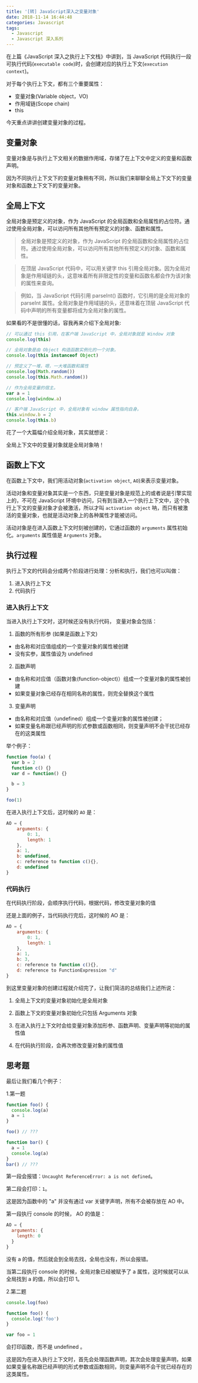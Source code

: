 ```yaml
---
title: '[转] JavaScript深入之变量对象'
date: 2018-11-14 16:44:48
categories: Javascript
tags:
  - Javascript
  - Javascript 深入系列
---
```


在上篇《JavaScript 深入之执行上下文栈》中讲到，当 JavaScript 代码执行一段可执行代码(`executable code`)时，会创建对应的执行上下文(`execution context`)。

对于每个执行上下文，都有三个重要属性：

- 变量对象(Variable object，VO)
- 作用域链(Scope chain)
- this

今天重点讲讲创建变量对象的过程。

## 变量对象

变量对象是与执行上下文相关的数据作用域，存储了在上下文中定义的变量和函数声明。

因为不同执行上下文下的变量对象稍有不同，所以我们来聊聊全局上下文下的变量对象和函数上下文下的变量对象。

<!--more-->

## 全局上下文

全局对象是预定义的对象，作为 JavaScript 的全局函数和全局属性的占位符。通过使用全局对象，可以访问所有其他所有预定义的对象、函数和属性。

> 全局对象是预定义的对象，作为 JavaScript 的全局函数和全局属性的占位符。通过使用全局对象，可以访问所有其他所有预定义的对象、函数和属性。

> 在顶层 JavaScript 代码中，可以用关键字 this 引用全局对象。因为全局对象是作用域链的头，这意味着所有非限定性的变量和函数名都会作为该对象的属性来查询。

> 例如，当 JavaScript 代码引用 parseInt() 函数时，它引用的是全局对象的 parseInt 属性。全局对象是作用域链的头，还意味着在顶层 JavaScript 代码中声明的所有变量都将成为全局对象的属性。

如果看的不是很懂的话，容我再来介绍下全局对象:

```js
// 可以通过 this 引用，在客户端 JavaScript 中，全局对象就是 Window 对象
console.log(this)

// 全局对象是由 Object 构造函数实例化的一个对象。
console.log(this instanceof Object)

// 预定义了一堆，嗯，一大堆函数和属性
console.log(Math.random())
console.log(this.Math.random())

// 作为全局变量的宿主。
var a = 1
console.log(window.a)

// 客户端 JavaScript 中，全局对象有 window 属性指向自身。
this.window.b = 2
console.log(this.b)
```

花了一个大篇幅介绍全局对象，其实就想说：

全局上下文中的变量对象就是全局对象呐！

## 函数上下文

在函数上下文中，我们用活动对象(`activation object`, `AO`)来表示变量对象。

活动对象和变量对象其实是一个东西，只是变量对象是规范上的或者说是引擎实现上的，不可在 JavaScript 环境中访问，只有到当进入一个执行上下文中，这个执行上下文的变量对象才会被激活，所以才叫 `activation object` 呐，而只有被激活的变量对象，也就是活动对象上的各种属性才能被访问。

活动对象是在进入函数上下文时刻被创建的，它通过函数的 `arguments` 属性初始化。`arguments` 属性值是 `Arguments` 对象。

## 执行过程

执行上下文的代码会分成两个阶段进行处理：分析和执行，我们也可以叫做：

1. 进入执行上下文
2. 代码执行

### 进入执行上下文

当进入执行上下文时，这时候还没有执行代码，
变量对象会包括：

1. 函数的所有形参 (如果是函数上下文)

- 由名称和对应值组成的一个变量对象的属性被创建
- 没有实参，属性值设为 undefined

2. 函数声明

- 由名称和对应值（函数对象(function-object)）组成一个变量对象的属性被创建
- 如果变量对象已经存在相同名称的属性，则完全替换这个属性

3. 变量声明

- 由名称和对应值（undefined）组成一个变量对象的属性被创建；
- 如果变量名称跟已经声明的形式参数或函数相同，则变量声明不会干扰已经存在的这类属性

举个例子：

```js
function foo(a) {
  var b = 2
  function c() {}
  var d = function() {}

  b = 3
}

foo(1)
```

在进入执行上下文后，这时候的 `AO` 是：

```js
AO = {
    arguments: {
        0: 1,
        length: 1
    },
    a: 1,
    b: undefined,
    c: reference to function c(){},
    d: undefined
}
```

### 代码执行

在代码执行阶段，会顺序执行代码，根据代码，修改变量对象的值

还是上面的例子，当代码执行完后，这时候的 AO 是：

```js
AO = {
    arguments: {
        0: 1,
        length: 1
    },
    a: 1,
    b: 3,
    c: reference to function c(){},
    d: reference to FunctionExpression "d"
}
```

到这里变量对象的创建过程就介绍完了，让我们简洁的总结我们上述所说：

1. 全局上下文的变量对象初始化是全局对象

2. 函数上下文的变量对象初始化只包括 Arguments 对象

3. 在进入执行上下文时会给变量对象添加形参、函数声明、变量声明等初始的属性值

4. 在代码执行阶段，会再次修改变量对象的属性值

## 思考题

最后让我们看几个例子：

1.第一题

```js
function foo() {
  console.log(a)
  a = 1
}

foo() // ???

function bar() {
  a = 1
  console.log(a)
}
bar() // ???
```

第一段会报错：`Uncaught ReferenceError: a is not defined`。

第二段会打印：`1`。

这是因为函数中的 "a" 并没有通过 var 关键字声明，所有不会被存放在 AO 中。

第一段执行 console 的时候， AO 的值是：

```js
AO = {
  arguments: {
    length: 0
  }
}
```

没有 a 的值，然后就会到全局去找，全局也没有，所以会报错。

当第二段执行 console 的时候，全局对象已经被赋予了 a 属性，这时候就可以从全局找到 a 的值，所以会打印 1。

2.第二题

```js
console.log(foo)

function foo() {
  console.log('foo')
}

var foo = 1
```

会打印函数，而不是 undefined 。

这是因为在进入执行上下文时，首先会处理函数声明，其次会处理变量声明，如果如果变量名称跟已经声明的形式参数或函数相同，则变量声明不会干扰已经存在的这类属性。
